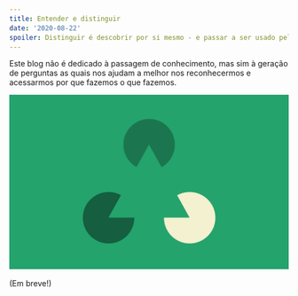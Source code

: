 ```yaml
---
title: Entender e distinguir
date: '2020-08-22'
spoiler: Distinguir é descobrir por si mesmo - e passar a ser usado pela distinção, ao invés de usá-la.
---
```


Este blog não é dedicado à passagem de conhecimento, mas sim à geração de perguntas as quais nos ajudam a melhor nos reconhecermos e acessarmos por que fazemos o que fazemos.

![Distinguir acontece na ausência - o que foi comunicado mas não dito.](distinguir.png)


(Em breve!)
